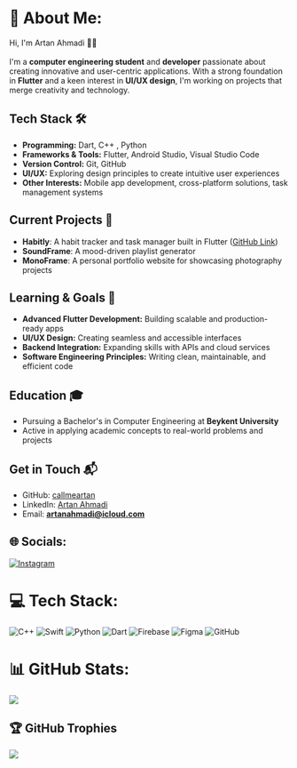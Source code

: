 # 💫 About Me:
Hi, I'm Artan Ahmadi 👨‍💻<br><br>
I'm a **computer engineering student** and **developer** passionate about creating innovative and user-centric applications. With a strong foundation in **Flutter** and a keen interest in **UI/UX design**, I'm working on projects that merge creativity and technology.

## Tech Stack 🛠️
- **Programming:** Dart, C++ , Python
- **Frameworks & Tools:** Flutter, Android Studio, Visual Studio Code
- **Version Control:** Git, GitHub
- **UI/UX:** Exploring design principles to create intuitive user experiences
- **Other Interests:** Mobile app development, cross-platform solutions, task management systems

## Current Projects 🚀
- **Habitly**: A habit tracker and task manager built in Flutter ([GitHub Link](https://github.com/callmeartan/habitly))
- **SoundFrame**: A mood-driven playlist generator
- **MonoFrame**: A personal portfolio website for showcasing photography projects

## Learning & Goals 🎯
- **Advanced Flutter Development:** Building scalable and production-ready apps
- **UI/UX Design:** Creating seamless and accessible interfaces
- **Backend Integration:** Expanding skills with APIs and cloud services
- **Software Engineering Principles:** Writing clean, maintainable, and efficient code

## Education 🎓
- Pursuing a Bachelor's in Computer Engineering at **Beykent University**
- Active in applying academic concepts to real-world problems and projects

## Get in Touch 📬
- GitHub: [callmeartan](https://github.com/callmeartan)
- LinkedIn: [Artan Ahmadi](https://www.linkedin.com/in/ali-ahmadi-dizaji/)
- Email: **artanahmadi@icloud.com**

## 🌐 Socials:
[![Instagram](https://img.shields.io/badge/Instagram-%23E4405F.svg?logo=Instagram&logoColor=white)](https://instagram.com/callmeartan) 

# 💻 Tech Stack:
![C++](https://img.shields.io/badge/c++-%2300599C.svg?style=for-the-badge&logo=c%2B%2B&logoColor=white) 
![Swift](https://img.shields.io/badge/swift-F54A2A?style=for-the-badge&logo=swift&logoColor=white) 
![Python](https://img.shields.io/badge/python-3670A0?style=for-the-badge&logo=python&logoColor=ffdd54) 
![Dart](https://img.shields.io/badge/dart-%230175C2.svg?style=for-the-badge&logo=dart&logoColor=white) 
![Firebase](https://img.shields.io/badge/firebase-a08021?style=for-the-badge&logo=firebase&logoColor=ffcd34) 
![Figma](https://img.shields.io/badge/figma-%23F24E1E.svg?style=for-the-badge&logo=figma&logoColor=white) 
![GitHub](https://img.shields.io/badge/github-%23121011.svg?style=for-the-badge&logo=github&logoColor=white)

# 📊 GitHub Stats:
![](https://github-readme-stats.vercel.app/api/top-langs/?username=callmeartan&theme=dark&hide_border=false&include_all_commits=true&count_private=true&layout=compact)

## 🏆 GitHub Trophies
![](https://github-profile-trophy.vercel.app/?username=callmeartan&theme=dark&no-frame=false&no-bg=true&margin-w=4)

